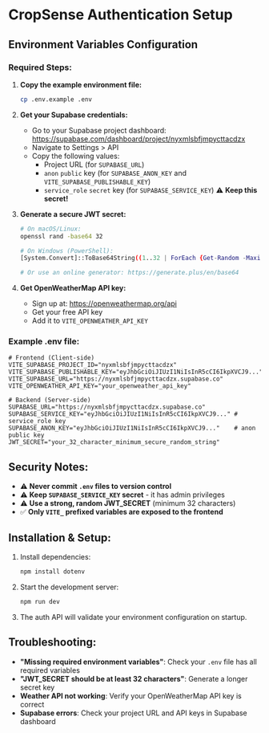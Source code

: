 # CropSense Authentication Setup

## Environment Variables Configuration

### Required Steps:

1. **Copy the example environment file:**
   ```bash
   cp .env.example .env
   ```

2. **Get your Supabase credentials:**
   - Go to your Supabase project dashboard: https://supabase.com/dashboard/project/nyxmlsbfjmpycttacdzx
   - Navigate to Settings > API
   - Copy the following values:
     - Project URL (for `SUPABASE_URL`)
     - `anon` `public` key (for `SUPABASE_ANON_KEY` and `VITE_SUPABASE_PUBLISHABLE_KEY`)
     - `service_role` `secret` key (for `SUPABASE_SERVICE_KEY`) ⚠️ **Keep this secret!**

3. **Generate a secure JWT secret:**
   ```bash
   # On macOS/Linux:
   openssl rand -base64 32
   
   # On Windows (PowerShell):
   [System.Convert]::ToBase64String((1..32 | ForEach {Get-Random -Maximum 256}))
   
   # Or use an online generator: https://generate.plus/en/base64
   ```

4. **Get OpenWeatherMap API key:**
   - Sign up at: https://openweathermap.org/api
   - Get your free API key
   - Add it to `VITE_OPENWEATHER_API_KEY`

### Example .env file:
```env
# Frontend (Client-side)
VITE_SUPABASE_PROJECT_ID="nyxmlsbfjmpycttacdzx"
VITE_SUPABASE_PUBLISHABLE_KEY="eyJhbGciOiJIUzI1NiIsInR5cCI6IkpXVCJ9..."
VITE_SUPABASE_URL="https://nyxmlsbfjmpycttacdzx.supabase.co"
VITE_OPENWEATHER_API_KEY="your_openweather_api_key"

# Backend (Server-side)
SUPABASE_URL="https://nyxmlsbfjmpycttacdzx.supabase.co"
SUPABASE_SERVICE_KEY="eyJhbGciOiJIUzI1NiIsInR5cCI6IkpXVCJ9..." # service_role key
SUPABASE_ANON_KEY="eyJhbGciOiJIUzI1NiIsInR5cCI6IkpXVCJ9..."    # anon public key
JWT_SECRET="your_32_character_minimum_secure_random_string"
```

## Security Notes:

- ⚠️ **Never commit `.env` files to version control**
- ⚠️ **Keep `SUPABASE_SERVICE_KEY` secret** - it has admin privileges
- ⚠️ **Use a strong, random JWT_SECRET** (minimum 32 characters)
- ✅ **Only `VITE_` prefixed variables are exposed to the frontend**

## Installation & Setup:

1. Install dependencies:
   ```bash
   npm install dotenv
   ```

2. Start the development server:
   ```bash
   npm run dev
   ```

3. The auth API will validate your environment configuration on startup.

## Troubleshooting:

- **"Missing required environment variables"**: Check your `.env` file has all required variables
- **"JWT_SECRET should be at least 32 characters"**: Generate a longer secret key
- **Weather API not working**: Verify your OpenWeatherMap API key is correct
- **Supabase errors**: Check your project URL and API keys in Supabase dashboard
